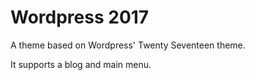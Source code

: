 
# Wordpress 2017 #

A theme based on Wordpress' Twenty Seventeen theme.

It supports a blog and main menu.
